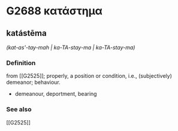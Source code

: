# G2688 κατάστημα

## katástēma

_(kat-as'-tay-mah | ka-TA-stay-ma | ka-TA-stay-ma)_

### Definition

from [[G2525]]; properly, a position or condition, i.e., (subjectively) demeanor; behaviour.

- demeanour, deportment, bearing

### See also

[[G2525]]

